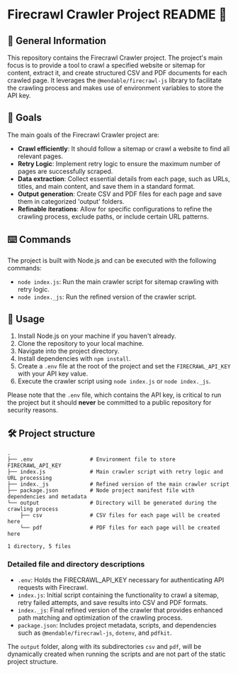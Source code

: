 # Firecrawl Crawler Project README 📖

## 🧐 General Information

This repository contains the Firecrawl Crawler project. The project's main focus is to provide a tool to crawl a specified website or sitemap for content, extract it, and create structured CSV and PDF documents for each crawled page. It leverages the `@mendable/firecrawl-js` library to facilitate the crawling process and makes use of environment variables to store the API key.

## 🎯 Goals

The main goals of the Firecrawl Crawler project are:

- **Crawl efficiently**: It should follow a sitemap or crawl a website to find all relevant pages.
- **Retry Logic**: Implement retry logic to ensure the maximum number of pages are successfully scraped.
- **Data extraction**: Collect essential details from each page, such as URLs, titles, and main content, and save them in a standard format.
- **Output generation**: Create CSV and PDF files for each page and save them in categorized 'output' folders.
- **Refinable iterations**: Allow for specific configurations to refine the crawling process, exclude paths, or include certain URL patterns.

## ⌨️ Commands

The project is built with Node.js and can be executed with the following commands:

- `node index.js`: Run the main crawler script for sitemap crawling with retry logic.
- `node index._js`: Run the refined version of the crawler script.

## 🚀 Usage

1. Install Node.js on your machine if you haven't already.
2. Clone the repository to your local machine.
3. Navigate into the project directory.
4. Install dependencies with `npm install`.
5. Create a `.env` file at the root of the project and set the `FIRECRAWL_API_KEY` with your API key value.
6. Execute the crawler script using `node index.js` or `node index._js`.

Please note that the `.env` file, which contains the API key, is critical to run the project but it should **never** be committed to a public repository for security reasons.

## 🛠 Project structure

```
.
├── .env                  # Environment file to store FIRECRAWL_API_KEY
├── index.js              # Main crawler script with retry logic and URL processing
├── index._js             # Refined version of the main crawler script
├── package.json          # Node project manifest file with dependencies and metadata
└── output                # Directory will be generated during the crawling process
    ├── csv               # CSV files for each page will be created here
    └── pdf               # PDF files for each page will be created here

1 directory, 5 files
```

### Detailed file and directory descriptions

- `.env`: Holds the FIRECRAWL_API_KEY necessary for authenticating API requests with Firecrawl.
- `index.js`: Initial script containing the functionality to crawl a sitemap, retry failed attempts, and save results into CSV and PDF formats.
- `index._js`: Final refined version of the crawler that provides enhanced path matching and optimization of the crawling process.
- `package.json`: Includes project metadata, scripts, and dependencies such as `@mendable/firecrawl-js`, `dotenv`, and `pdfkit`.

The `output` folder, along with its subdirectories `csv` and `pdf`, will be dynamically created when running the scripts and are not part of the static project structure.

